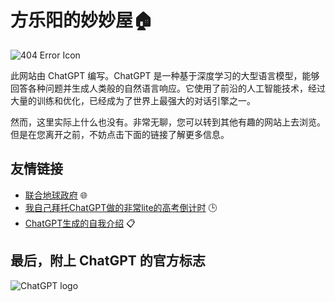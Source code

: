 # 方乐阳的妙妙屋🏠

![404 Error Icon](https://img.ixintu.com/download/jpg/202001/91855e95c51a778546f96d420d846aa3.jpg "你被骗了")

此网站由 ChatGPT 编写。ChatGPT 是一种基于深度学习的大型语言模型，能够回答各种问题并生成人类般的自然语言响应。它使用了前沿的人工智能技术，经过大量的训练和优化，已经成为了世界上最强大的对话引擎之一。

然而，这里实际上什么也没有。非常无聊，您可以转到其他有趣的网站上去浏览。但是在您离开之前，不妨点击下面的链接了解更多信息。

## 友情链接

- [联合地球政府](https://uegov.world/) 🌐
- [我自己拜托ChatGPT做的非常lite的高考倒计时](https://UnitedEarthGovernment.github.io/Countdown/Countdown.html) 🕒
- [ChatGPT生成的自我介绍](https://UnitedEarthGovernment.github.io/Me.html) 📋

  

## 最后，附上 ChatGPT 的官方标志

![ChatGPT logo](https://blog.lambdo.com/content/images/size/w1000/2020/11/openai-logo-vertical-dimensional-purple-e1588267015132.png)

